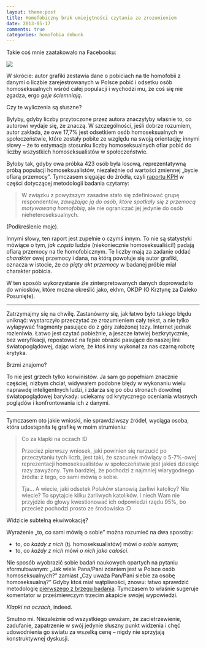 ```yaml
---
layout: theme:post
title: Homofobiczny brak umiejętności czytania ze zrozumieniem
date: 2013-05-17
comments: true
categories: homofobia debunk
---
```


Takie coś mnie zaatakowało na Facebooku:

<img src="/img/blog/homofobia.jpg">

W skrócie: autor grafiki zestawia dane o pobiciach na tle homofobii z
danymi o liczbie zarejestrowanych w Polsce pobić i odsetku osób
homoseksualnych wśród całej populacji i wychodzi mu, że coś się
nie zgadza, ergo _geje ściemniają_.

Czy te wyliczenia są słuszne?

Byłyby, gdyby liczby przytoczone przez autora znaczyłyby właśnie to,
co autorowi wydaje się, że znaczą. W szczególności, jeśli dobrze rozumiem,
autor zakłada, że owe 17,7% jest odsetkiem osób homoseksualnych w społeczeństwie,
które zostały pobite ze względu na swoją orientację; innymi słowy – że to
estymacja stosunku liczby homoseksualnych ofiar pobić do liczby wszystkich
homoseksualistów w społeczeństwie.

Byłoby tak, gdyby owa próbka 423 osób była losową, reprezentatywną próbą
populacji homoseksualistów, niezależnie od wartości zmiennej „bycie ofiarą
przemocy”. Tymczasem sięgając do źródła, czyli [raportu KPH][1] w części
dotyczącej metodologii badania czytamy:

> W związku z powyższym zasadne stało się zdefiniować grupę
> respondentów, _zawężając ją do osób, które spotkały się z przemocą motywowaną homofobią_, ale nie ograniczać jej jedynie do osób
> nieheteroseksualnych.

(Podkreślenie moje).

Innymi słowy, ten raport jest zupełnie o czymś innym. To nie są statystyki
mówiące o tym, _jak często_ ludzie (niekoniecznie homoseksualiści!)
padają ofiarą przemocy na tle homofobicznym. Te liczby mają za zadanie
oddać _charakter_ owej przemocy i dana, na którą powołuje się autor
grafiki, oznacza w istocie, że _co piąty akt przemocy_ w badanej próbie
miał charakter pobicia.

W ten sposób wykorzystanie źle zinterpretowanych danych doprowadziło
do wniosków, które można określić jako, ekhm, OKDP (O Krztynę za
Daleko Posunięte).

----------------------------------------------------------------

Zatrzymajmy się na chwilę. Zastanówmy się, jak łatwo było takiego
błędu uniknąć: wystarczyło przeczytać ze zrozumieniem cały tekst, a
nie tylko wyłapywać fragmenty pasujące do z góry założonej
tezy. Internet jednak rozleniwia. Łatwo jest czytać pobieżnie, a
jeszcze łatwiej bezkrytycznie, bez weryfikacji, repostować na fejsie
obrazki pasujące do naszej linii światopoglądowej, dając wiarę,
że ktoś inny wykonał za nas czarną robotę krytyka.

Brzmi znajomo?

To nie jest grzech tylko korwinistów. Ja sam go popełniam znacznie
częściej, niżbym chciał, widywałem podobne błędy w wykonaniu
wielu naprawdę inteligentnych ludzi, i zdarza się po obu stronach
dowolnej światopoglądowej barykady: uciekamy od krytycznego
oceniania własnych poglądów i konfrontowania ich z danymi.

----------------------------------------------------------------

Tymczasem oto jakie wnioski, nie sprawdziwszy źródeł, wyciąga osoba,
która udostępniła tę grafikę w moim strumieniu:

> Co za klapki na oczach :D
>
> Przecież pierwszy wniosek, jaki powinien
> się narzucić po przeczytaniu tych liczb, jest taki, że szacunek
> mówiący o 5-7%-owej reprezentacji homoseksualistów w społeczeństwie
> jest jakieś dziesięć razy zawyżony. Tym bardziej, że pochodzi z
> najmniej wiarygodnego źródła: z tego, co sami mówią o sobie.
>
> Tja... A wiecie, jaki odsetek Polaków stanowią żarliwi katolicy? Nie
> wiecie? To spytajcie kilku żarliwych katolików. I niech Wam nie
> przyjdzie do głowy kwestionować ich odpowiedzi rzędu 95%, bo
> przecież pochodzi prosto ze środowiska :D

Widzicie subtelną ekwiwokację?

Wyrażenie „to, co sami mówią o sobie” można rozumieć na dwa sposoby:

- to, co _każdy z nich_ (tj. homoseksualistów) mówi _o sobie samym_;
- to, co _każdy z nich_ mówi _o nich jako całości_.

Nie sposób wyobrazić sobie badań naukowych opartych na pytaniu
sformułowanym: „Jak wiele Pana/Pani zdaniem jest w Polsce osób
homoseksualnych?” zamiast „Czy uważa Pan/Pani siebie za osobę
homoseksualną?” Gdyby ktoś miał wątpliwości, znowu: łatwo sprawdzić
metodologię [pierwszego z brzegu badania][2]. Tymczasem to właśnie
sugeruje komentator w prześmiewczym trzecim akapicie swojej wypowiedzi.

_Klapki na oczach_, indeed.

Smutno mi. Niezależnie od wszystkiego uważam, że zacietrzewienie,
zadufanie, zapatrzenie w swój jedynie słuszny punkt widzenia i chęć
udowodnienia go światu za wszelką cenę – nigdy nie sprzyjają
konstruktywnej dyskusji.

 [1]: http://www.kph.org.pl/publikacje/raport_przemoc.pdf
 [2]: http://www.esri.ie/UserFiles/publications/20061016131112/BKMNEXT084_Main%20Report.pdf
